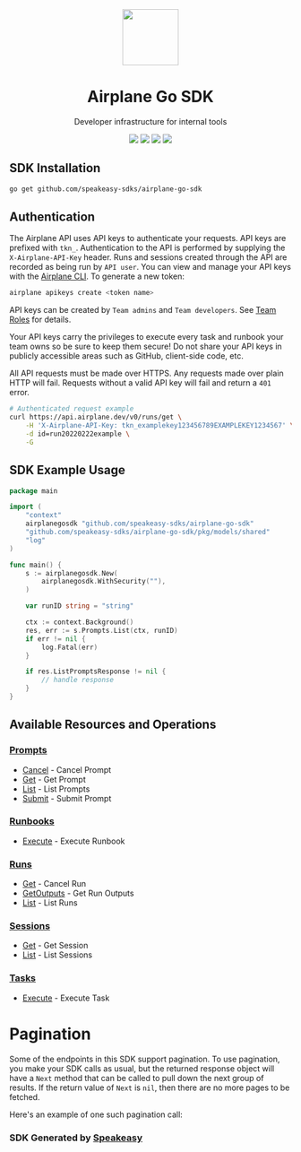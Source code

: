 <div align="center">
    <picture>
        <source srcset="https://user-images.githubusercontent.com/6267663/227311185-62d5759f-743c-488b-8b97-09eae1dac881.png" media="(prefers-color-scheme: dark)" width="100">
        <img src="https://user-images.githubusercontent.com/6267663/227311185-62d5759f-743c-488b-8b97-09eae1dac881.png" width="100">
    </picture>
    <h1>Airplane Go SDK</h1>
   <p>Developer infrastructure for internal tools</p>
   <a href="https://docs.airplane.dev/"><img src="https://img.shields.io/static/v1?label=Docs&message=API Ref&color=5444e4&style=for-the-badge" /></a>
   <a href="https://github.com/speakeasy-sdks/airplane-go-sdk/actions"><img src="https://img.shields.io/github/actions/workflow/status/speakeasy-sdks/airplane-go-sdk/speakeasy_sdk_generation.yml?style=for-the-badge" /></a>
  <a href="https://opensource.org/licenses/MIT"><img src="https://img.shields.io/badge/License-MIT-blue.svg?style=for-the-badge" /></a>
  <a href="https://github.com/speakeasy-sdks/airplane-go-sdk/releases"><img src="https://img.shields.io/github/v/release/speakeasy-sdks/airplane-go-sdk?sort=semver&style=for-the-badge" /></a>
</div>

<!-- Start SDK Installation -->
## SDK Installation

```bash
go get github.com/speakeasy-sdks/airplane-go-sdk
```
<!-- End SDK Installation -->

## Authentication

The Airplane API uses API keys to authenticate your requests. API keys are prefixed with `tkn_`. Authentication to the API is performed by supplying the `X-Airplane-API-Key` header. Runs and sessions created through the API are recorded as being run by `API user`.
You can view and manage your API keys with the [Airplane CLI](https://docs.airplane.dev/platform/airplane-cli). To generate a new token:

```bash
airplane apikeys create <token name>
```

API keys can be created by `Team admins` and `Team developers`. See [Team Roles](https://docs.airplane.dev/platform/team-roles) for details.

Your API keys carry the privileges to execute every task and runbook your team owns so be sure to keep them secure! Do not share your API keys in publicly accessible areas such as GitHub, client-side code, etc.

All API requests must be made over HTTPS. Any requests made over plain HTTP will fail. Requests without a valid API key will fail and return a `401` error.

```bash
# Authenticated request example
curl https://api.airplane.dev/v0/runs/get \
    -H 'X-Airplane-API-Key: tkn_examplekey123456789EXAMPLEKEY1234567' \
    -d id=run20220222example \
    -G
```

## SDK Example Usage
<!-- Start SDK Example Usage -->
```go
package main

import (
	"context"
	airplanegosdk "github.com/speakeasy-sdks/airplane-go-sdk"
	"github.com/speakeasy-sdks/airplane-go-sdk/pkg/models/shared"
	"log"
)

func main() {
	s := airplanegosdk.New(
		airplanegosdk.WithSecurity(""),
	)

	var runID string = "string"

	ctx := context.Background()
	res, err := s.Prompts.List(ctx, runID)
	if err != nil {
		log.Fatal(err)
	}

	if res.ListPromptsResponse != nil {
		// handle response
	}
}

```
<!-- End SDK Example Usage -->

<!-- Start SDK Available Operations -->
## Available Resources and Operations


### [Prompts](docs/sdks/prompts/README.md)

* [Cancel](docs/sdks/prompts/README.md#cancel) - Cancel Prompt
* [Get](docs/sdks/prompts/README.md#get) - Get Prompt
* [List](docs/sdks/prompts/README.md#list) - List Prompts
* [Submit](docs/sdks/prompts/README.md#submit) - Submit Prompt

### [Runbooks](docs/sdks/runbooks/README.md)

* [Execute](docs/sdks/runbooks/README.md#execute) - Execute Runbook

### [Runs](docs/sdks/runs/README.md)

* [Get](docs/sdks/runs/README.md#get) - Cancel Run
* [GetOutputs](docs/sdks/runs/README.md#getoutputs) - Get Run Outputs
* [List](docs/sdks/runs/README.md#list) - List Runs

### [Sessions](docs/sdks/sessions/README.md)

* [Get](docs/sdks/sessions/README.md#get) - Get Session
* [List](docs/sdks/sessions/README.md#list) - List Sessions

### [Tasks](docs/sdks/tasks/README.md)

* [Execute](docs/sdks/tasks/README.md#execute) - Execute Task
<!-- End SDK Available Operations -->



<!-- Start Dev Containers -->

<!-- End Dev Containers -->



<!-- Start Pagination -->
# Pagination

Some of the endpoints in this SDK support pagination. To use pagination, you make your SDK calls as usual, but the
returned response object will have a `Next` method that can be called to pull down the next group of results. If the
return value of `Next` is `nil`, then there are no more pages to be fetched.

Here's an example of one such pagination call:
<!-- End Pagination -->



<!-- Start Go Types -->

<!-- End Go Types -->

<!-- Placeholder for Future Speakeasy SDK Sections -->



### SDK Generated by [Speakeasy](https://docs.speakeasyapi.dev/docs/using-speakeasy/client-sdks)
